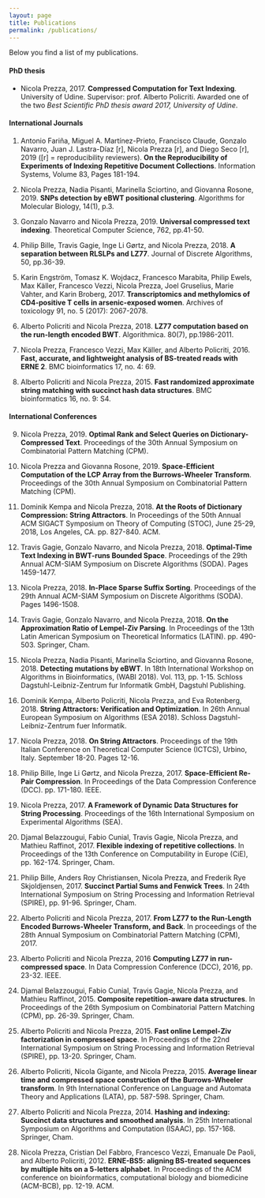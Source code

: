 ```yaml
---
layout: page
title: Publications
permalink: /publications/
---
```


Below you find a list of my publications. 

#### PhD thesis ####

- Nicola Prezza, 2017. **Compressed Computation for Text Indexing**. University of Udine. Supervisor: prof. Alberto Policriti. Awarded one of the two *Best Scientific PhD thesis award 2017, University of Udine*.

#### International Journals ####

1. Antonio Fariña, Miguel A. Martı́nez-Prieto, Francisco Claude, Gonzalo Navarro, Juan J. Lastra-Díaz [r], Nicola Prezza [r], and Diego Seco [r], 2019 ([r] = reproducibility reviewers). **On the Reproducibility of Experiments of Indexing Repetitive Document Collections**. Information Systems, Volume 83, Pages 181-194.

2. Nicola Prezza, Nadia Pisanti, Marinella Sciortino, and Giovanna Rosone, 2019. **SNPs detection by eBWT positional clustering**. Algorithms for Molecular Biology, 14(1), p.3.

3. Gonzalo Navarro and Nicola Prezza, 2019. **Universal compressed text indexing**. Theoretical Computer Science, 762, pp.41-50.

4. Philip Bille, Travis Gagie, Inge Li Gørtz, and Nicola Prezza, 2018. **A separation between RLSLPs and LZ77**. Journal of Discrete Algorithms, 50, pp.36-39.

5. Karin Engström, Tomasz K. Wojdacz, Francesco Marabita, Philip Ewels, Max Käller, Francesco Vezzi, Nicola Prezza, Joel Gruselius, Marie Vahter, and Karin Broberg, 2017. **Transcriptomics and methylomics of CD4-positive T cells in arsenic-exposed women**. Archives of toxicology 91, no. 5 (2017): 2067-2078.

6. Alberto Policriti and Nicola Prezza, 2018. **LZ77 computation based on the run-length encoded BWT**. Algorithmica. 80(7), pp.1986-2011.

7. Nicola Prezza, Francesco Vezzi, Max Käller, and Alberto Policriti, 2016. **Fast, accurate, and lightweight analysis of BS-treated reads with ERNE 2**. BMC bioinformatics 17, no. 4: 69.

8. Alberto Policriti and Nicola Prezza, 2015. **Fast randomized approximate string matching with succinct hash data structures**. BMC bioinformatics 16, no. 9: S4.

#### International Conferences ####

9. Nicola Prezza, 2019. **Optimal Rank and Select Queries on Dictionary-Compressed Text**. Proceedings of the 30th Annual Symposium on Combinatorial Pattern Matching (CPM).

10. Nicola Prezza and Giovanna Rosone, 2019. **Space-Efficient Computation of the LCP Array from the Burrows-Wheeler Transform**. Proceedings of the 30th Annual Symposium on Combinatorial Pattern Matching (CPM).

11. Dominik Kempa and Nicola Prezza, 2018. **At the Roots of Dictionary Compression: String Attractors**. In Proceedings of the 50th Annual ACM SIGACT Symposium on Theory of Computing (STOC), June 25-29, 2018, Los Angeles, CA. pp. 827-840. ACM.

12. Travis Gagie, Gonzalo Navarro, and Nicola Prezza, 2018. **Optimal-Time Text Indexing in BWT-runs Bounded Space**. Proceedings of the 29th Annual ACM-SIAM Symposium on Discrete Algorithms (SODA). Pages 1459-1477.

13. Nicola Prezza, 2018. **In-Place Sparse Suffix Sorting**. Proceedings of the 29th Annual ACM-SIAM Symposium on Discrete Algorithms (SODA). Pages 1496-1508.

14. Travis Gagie, Gonzalo Navarro, and Nicola Prezza, 2018. **On the Approximation Ratio of Lempel-Ziv Parsing**. In Proceedings of the 13th Latin American Symposium on Theoretical Informatics (LATIN). pp. 490-503. Springer, Cham.

15. Nicola Prezza, Nadia Pisanti, Marinella Sciortino, and Giovanna Rosone, 2018. **Detecting mutations by eBWT**. In 18th International Workshop on Algorithms in Bioinformatics, (WABI 2018). Vol. 113, pp. 1-15. Schloss Dagstuhl-Leibniz-Zentrum fur Informatik GmbH, Dagstuhl Publishing.

16. Dominik Kempa, Alberto Policriti, Nicola Prezza, and Eva Rotenberg, 2018. **String Attractors: Verification and Optimization**. In 26th Annual European Symposium on Algorithms (ESA 2018). Schloss Dagstuhl-Leibniz-Zentrum fuer Informatik.

17. Nicola Prezza, 2018. **On String Attractors**. Proceedings of the 19th Italian Conference on Theoretical Computer Science (ICTCS), Urbino, Italy. September 18-20. Pages 12-16.

18. Philip Bille, Inge Li Gørtz, and Nicola Prezza, 2017. **Space-Efficient Re-Pair Compression**. In Proceedings of the Data Compression Conference (DCC). pp. 171-180. IEEE.

19. Nicola Prezza, 2017. **A Framework of Dynamic Data Structures for String Processing**. Proceedings of the 16th International Symposium on Experimental Algorithms (SEA).

20. Djamal Belazzougui, Fabio Cunial, Travis Gagie, Nicola Prezza, and Mathieu Raffinot, 2017. **Flexible indexing of repetitive collections**. In Proceedings of the 13th Conference on Computability in Europe (CiE), pp. 162-174. Springer, Cham.

21. Philip Bille, Anders Roy Christiansen, Nicola Prezza, and Frederik Rye Skjoldjensen, 2017. **Succinct Partial Sums and Fenwick Trees**. In 24th International Symposium on String Processing and Information Retrieval (SPIRE), pp. 91-96. Springer, Cham.

22. Alberto Policriti and Nicola Prezza, 2017. **From LZ77 to the Run-Length Encoded Burrows-Wheeler Transform, and Back**. In proceedings of the 28th Annual Symposium on Combinatorial Pattern Matching (CPM), 2017.

23. Alberto Policriti and Nicola Prezza, 2016 **Computing LZ77 in run-compressed space**. In Data Compression Conference (DCC), 2016, pp. 23-32. IEEE.

24. Djamal Belazzougui, Fabio Cunial, Travis Gagie, Nicola Prezza, and Mathieu Raffinot, 2015. **Composite repetition-aware data structures**. In Proceedings of the 26th Symposium on Combinatorial Pattern Matching (CPM), pp. 26-39. Springer, Cham.

25. Alberto Policriti and Nicola Prezza, 2015. **Fast online Lempel-Ziv factorization in compressed space**. In Proceedings of the 22nd International Symposium on String Processing and Information Retrieval (SPIRE), pp. 13-20. Springer, Cham.

26. Alberto Policriti, Nicola Gigante, and Nicola Prezza, 2015. **Average linear time and compressed space construction of the Burrows-Wheeler transform**. In 9th International Conference on Language and Automata Theory and Applications (LATA), pp. 587-598. Springer, Cham.

27. Alberto Policriti and Nicola Prezza, 2014. **Hashing and indexing: Succinct data structures and smoothed analysis**. In 25th International Symposium on Algorithms and Computation (ISAAC), pp. 157-168. Springer, Cham.

28. Nicola Prezza, Cristian Del Fabbro, Francesco Vezzi, Emanuale De Paoli, and Alberto Policriti, 2012. **ERNE-BS5: aligning BS-treated sequences by multiple hits on a 5-letters alphabet**. In Proceedings of the ACM conference on bioinformatics, computational biology and biomedicine
(ACM-BCB), pp. 12-19. ACM.